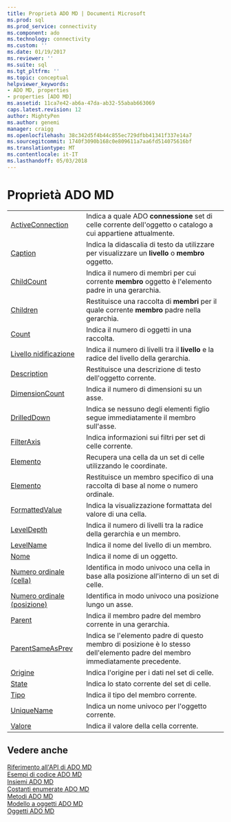 ```yaml
---
title: Proprietà ADO MD | Documenti Microsoft
ms.prod: sql
ms.prod_service: connectivity
ms.component: ado
ms.technology: connectivity
ms.custom: ''
ms.date: 01/19/2017
ms.reviewer: ''
ms.suite: sql
ms.tgt_pltfrm: ''
ms.topic: conceptual
helpviewer_keywords:
- ADO MD, properties
- properties [ADO MD]
ms.assetid: 11ca7e42-ab6a-47da-ab32-55abab663069
caps.latest.revision: 12
author: MightyPen
ms.author: genemi
manager: craigg
ms.openlocfilehash: 38c342d5f4b44c855ec729dfbb41341f337e14a7
ms.sourcegitcommit: 1740f3090b168c0e809611a7aa6fd514075616bf
ms.translationtype: MT
ms.contentlocale: it-IT
ms.lasthandoff: 05/03/2018
---
```

# <a name="ado-md-properties"></a>Proprietà ADO MD
|||  
|-|-|  
|[ActiveConnection](../../../ado/reference/ado-md-api/activeconnection-property-ado-md.md)|Indica a quale ADO **connessione** set di celle corrente dell'oggetto o catalogo a cui appartiene attualmente.|  
|[Caption](../../../ado/reference/ado-md-api/caption-property-ado-md.md)|Indica la didascalia di testo da utilizzare per visualizzare un **livello** o **membro** oggetto.|  
|[ChildCount](../../../ado/reference/ado-md-api/childcount-property-ado-md.md)|Indica il numero di membri per cui corrente **membro** oggetto è l'elemento padre in una gerarchia.|  
|[Children](../../../ado/reference/ado-md-api/children-property-ado-md.md)|Restituisce una raccolta di **membri** per il quale corrente **membro** padre nella gerarchia.|  
|[Count](../../../ado/reference/ado-api/count-property-ado.md)|Indica il numero di oggetti in una raccolta.|  
|[Livello nidificazione](../../../ado/reference/ado-md-api/depth-property-ado-md.md)|Indica il numero di livelli tra il **livello** e la radice del livello della gerarchia.|  
|[Description](../../../ado/reference/ado-md-api/description-property-ado-md.md)|Restituisce una descrizione di testo dell'oggetto corrente.|  
|[DimensionCount](../../../ado/reference/ado-md-api/dimensioncount-property-ado-md.md)|Indica il numero di dimensioni su un asse.|  
|[DrilledDown](../../../ado/reference/ado-md-api/drilleddown-property-ado-md.md)|Indica se nessuno degli elementi figlio segue immediatamente il membro sull'asse.|  
|[FilterAxis](../../../ado/reference/ado-md-api/filteraxis-property-ado-md.md)|Indica informazioni sui filtri per set di celle corrente.|  
|[Elemento](../../../ado/reference/ado-md-api/item-property-ado-md-cellset.md)|Recupera una cella da un set di celle utilizzando le coordinate.|  
|[Elemento](../../../ado/reference/ado-api/item-property-ado.md)|Restituisce un membro specifico di una raccolta di base al nome o numero ordinale.|  
|[FormattedValue](../../../ado/reference/ado-md-api/formattedvalue-property-ado-md.md)|Indica la visualizzazione formattata del valore di una cella.|  
|[LevelDepth](../../../ado/reference/ado-md-api/leveldepth-property-ado-md.md)|Indica il numero di livelli tra la radice della gerarchia e un membro.|  
|[LevelName](../../../ado/reference/ado-md-api/levelname-property-ado-md.md)|Indica il nome del livello di un membro.|  
|[Nome](../../../ado/reference/ado-md-api/name-property-ado-md.md)|Indica il nome di un oggetto.|  
|[Numero ordinale (cella)](../../../ado/reference/ado-md-api/ordinal-property-ado-md-cell.md)|Identifica in modo univoco una cella in base alla posizione all'interno di un set di celle.|  
|[Numero ordinale (posizione)](../../../ado/reference/ado-md-api/ordinal-property-ado-md-position.md)|Identifica in modo univoco una posizione lungo un asse.|  
|[Parent](../../../ado/reference/ado-md-api/parent-property-ado-md.md)|Indica il membro padre del membro corrente in una gerarchia.|  
|[ParentSameAsPrev](../../../ado/reference/ado-md-api/parentsameasprev-property-ado-md.md)|Indica se l'elemento padre di questo membro di posizione è lo stesso dell'elemento padre del membro immediatamente precedente.|  
|[Origine](../../../ado/reference/ado-md-api/source-property-ado-md.md)|Indica l'origine per i dati nel set di celle.|  
|[State](../../../ado/reference/ado-md-api/state-property-ado-md.md)|Indica lo stato corrente del set di celle.|  
|[Tipo](../../../ado/reference/ado-md-api/type-property-ado-md.md)|Indica il tipo del membro corrente.|  
|[UniqueName](../../../ado/reference/ado-md-api/uniquename-property-ado-md.md)|Indica un nome univoco per l'oggetto corrente.|  
|[Valore](../../../ado/reference/ado-md-api/value-property-ado-md.md)|Indica il valore della cella corrente.|  
  
## <a name="see-also"></a>Vedere anche  
 [Riferimento all'API di ADO MD](../../../ado/reference/ado-md-api/ado-md-api-reference.md)   
 [Esempi di codice ADO MD](../../../ado/reference/ado-md-api/ado-md-code-examples.md)   
 [Insiemi ADO MD](../../../ado/reference/ado-md-api/ado-md-collections.md)   
 [Costanti enumerate ADO MD](../../../ado/reference/ado-md-api/ado-md-enumerated-constants.md)   
 [Metodi ADO MD](../../../ado/reference/ado-md-api/ado-md-methods.md)   
 [Modello a oggetti ADO MD](../../../ado/reference/ado-md-api/ado-md-object-model.md)   
 [Oggetti ADO MD](../../../ado/reference/ado-md-api/ado-md-objects.md)
